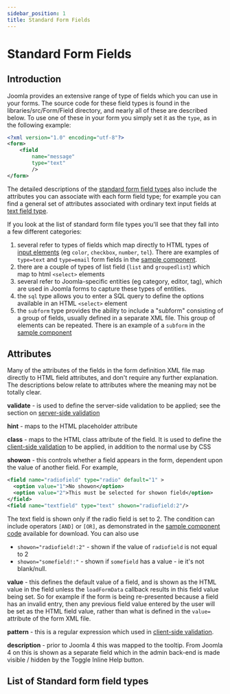 ```yaml
---
sidebar_position: 1
title: Standard Form Fields
---
```


# Standard Form Fields

## Introduction

Joomla provides an extensive range of type of fields which you can use in your forms. The source code for these field types is found in the libraries/src/Form/Field directory, and nearly all of these are described below. To use one of these in your form you simply set it as the `type`, as in the following example:

```xml
<?xml version="1.0" encoding="utf-8"?>
<form>
    <field
        name="message"
        type="text"
        />
</form>
```

The detailed descriptions of the [standard form field types](https://docs.joomla.org/Standard_form_field_types) also include the attributes you can associate with each form field type; for example you can find a general set of attributes associated with ordinary text input fields at [text field type](https://docs.joomla.org/Text_form_field_type).

If you look at the list of standard form file types you'll see that they fall into a few different categories:

1. several refer to types of fields which map directly to HTML types of [input elements](https://developer.mozilla.org/en-US/docs/Web/HTML/Element/input) (eg `color`, `checkbox`, `number`, `tel`). There are examples of `type=text` and `type=email` form fields in the [sample component](./_assets/com_sample_form_field.zip).
2. there are a couple of types of list field (`list` and `groupedlist`) which map to html `<select>` elements
3. several refer to Joomla-specific entities (eg category, editor, tag), which are used in Joomla forms to capture these types of entities.
4. the `sql` type allows you to enter a SQL query to define the options available in an HTML `<select>` element
5. the `subform` type provides the ability to include a "subform" consisting of a group of fields, usually defined in a separate XML file. This group of elements can be repeated. There is an example of a `subform` in the [sample component](./_assets/com_sample_form_field.zip)

## Attributes

Many of the attributes of the fields in the form definition XML file map directly to HTML field attributes, and don't require any further explanation. The descriptions below relate to attributes where the meaning may not be totally clear.

**validate** - is used to define the server-side validation to be applied; see the section on [server-side validation](../forms/server-side-validation.md)

**hint** - maps to the HTML placeholder attribute

**class** - maps to the HTML class attribute of the field. It is used to define the [client-side validation](../forms/client-side-validation.md) to be applied, in addition to the normal use by CSS

**showon** - this controls whether a field appears in the form, dependent upon the value of another field. For example,

```xml
<field name="radiofield" type="radio" default="1" >
  <option value="1">No showon</option>
  <option value="2">This must be selected for showon field</option>
</field>
<field name="textfield" type="text" showon="radiofield:2"/>
```

The text field is shown only if the radio field is set to 2. The condition can include operators `[AND]` or `[OR]`, as demonstrated in the [sample component code](./_assets/com_sample_form_field.zip) available for download. You can also use

- `showon="radiofield!:2"` - shown if the value of `radiofield` is not equal to 2
- `showon="somefield!:"` - shown if `somefield` has a value - ie it's not blank/null.

**value** - this defines the default value of a field, and is shown as the HTML value in the field unless the `loadFormData` callback results in this field value being set. So for example if the form is being re-presented because a field has an invalid entry, then any previous field value entered by the user will be set as the HTML field value, rather than what is defined in the `value=` attribute of the form XML file.

**pattern** - this is a regular expression which used in [client-side validation](../forms/client-side-validation.md).

**description** - prior to Joomla 4 this was mapped to the tooltip. From Joomla 4 on this is shown as a separate field which in the admin back-end is made visible / hidden by the Toggle Inline Help button.

## List of Standard form field types
